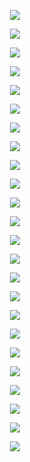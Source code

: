 <p align="center">
<img src="https://github.com/Orthogonal-Research-Lab/Meta-brain-Models/blob/master/Agent-based%20Modeling/ABM-lecture/Slide1.png"><BR>
</p>
<p align="center">
<img src="https://github.com/Orthogonal-Research-Lab/Meta-brain-Models/blob/master/Agent-based%20Modeling/ABM-lecture/Slide2.png"><BR>
</p>
<p align="center">
<img src="https://github.com/Orthogonal-Research-Lab/Meta-brain-Models/blob/master/Agent-based%20Modeling/ABM-lecture/Slide3.png"><BR>
</p>
<p align="center">
<img src="https://github.com/Orthogonal-Research-Lab/Meta-brain-Models/blob/master/Agent-based%20Modeling/ABM-lecture/Slide4.png"><BR>
</p>
<p align="center">
<img src="https://github.com/Orthogonal-Research-Lab/Meta-brain-Models/blob/master/Agent-based%20Modeling/ABM-lecture/Slide5.png"><BR>
</p>
<p align="center">
<img src="https://github.com/Orthogonal-Research-Lab/Meta-brain-Models/blob/master/Agent-based%20Modeling/ABM-lecture/Slide6.png"><BR>
</p>
<p align="center">
<img src="https://github.com/Orthogonal-Research-Lab/Meta-brain-Models/blob/master/Agent-based%20Modeling/ABM-lecture/Slide7.png"><BR>
</p>
<p align="center">
<img src="https://github.com/Orthogonal-Research-Lab/Meta-brain-Models/blob/master/Agent-based%20Modeling/ABM-lecture/Slide8.png"><BR>
</p>
<p align="center">
<img src="https://github.com/Orthogonal-Research-Lab/Meta-brain-Models/blob/master/Agent-based%20Modeling/ABM-lecture/Slide9.png"><BR>
</p>
<p align="center">
<img src="https://github.com/Orthogonal-Research-Lab/Meta-brain-Models/blob/master/Agent-based%20Modeling/ABM-lecture/Slide10.png"><BR>
</p>
<p align="center">
<img src="https://github.com/Orthogonal-Research-Lab/Meta-brain-Models/blob/master/Agent-based%20Modeling/ABM-lecture/Slide11.png"><BR>
</p>
<p align="center">
<img src="https://github.com/Orthogonal-Research-Lab/Meta-brain-Models/blob/master/Agent-based%20Modeling/ABM-lecture/Slide12.png"><BR>
</p>
<p align="center">
<img src="https://github.com/Orthogonal-Research-Lab/Meta-brain-Models/blob/master/Agent-based%20Modeling/ABM-lecture/Slide13.png"><BR>
</p>
<p align="center">
<img src="https://github.com/Orthogonal-Research-Lab/Meta-brain-Models/blob/master/Agent-based%20Modeling/ABM-lecture/Slide14.png"><BR>
</p>
<p align="center">
<img src="https://github.com/Orthogonal-Research-Lab/Meta-brain-Models/blob/master/Agent-based%20Modeling/ABM-lecture/Slide15.png"><BR>
</p>
<p align="center">
<img src="https://github.com/Orthogonal-Research-Lab/Meta-brain-Models/blob/master/Agent-based%20Modeling/ABM-lecture/Slide16.png"><BR>
</p>
<p align="center">
<img src="https://github.com/Orthogonal-Research-Lab/Meta-brain-Models/blob/master/Agent-based%20Modeling/ABM-lecture/Slide17.png"><BR>
</p>
<p align="center">
<img src="https://github.com/Orthogonal-Research-Lab/Meta-brain-Models/blob/master/Agent-based%20Modeling/ABM-lecture/Slide17-5.png"><BR>
</p>
<p align="center">
<img src="https://github.com/Orthogonal-Research-Lab/Meta-brain-Models/blob/master/Agent-based%20Modeling/ABM-lecture/Slide18.png"><BR>
</p>
<p align="center">
<img src="https://github.com/Orthogonal-Research-Lab/Meta-brain-Models/blob/master/Agent-based%20Modeling/ABM-lecture/Slide19.png"><BR>
</p>
<p align="center">
<img src="https://github.com/Orthogonal-Research-Lab/Meta-brain-Models/blob/master/Agent-based%20Modeling/ABM-lecture/Slide20.png"><BR>
</p>
<p align="center">
<img src="https://github.com/Orthogonal-Research-Lab/Meta-brain-Models/blob/master/Agent-based%20Modeling/ABM-lecture/Slide21.png"><BR>
</p>
<p align="center">
<img src="https://github.com/Orthogonal-Research-Lab/Meta-brain-Models/blob/master/Agent-based%20Modeling/ABM-lecture/Slide22.png"><BR>
</p>
<p align="center">
<img src="https://github.com/Orthogonal-Research-Lab/Meta-brain-Models/blob/master/Agent-based%20Modeling/ABM-lecture/Slide23.png"><BR>
</p>
